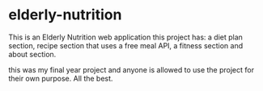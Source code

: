 # elderly-nutrition
This is an Elderly Nutrition web application
this project has:
a diet plan section,
recipe section that uses a free meal API,
a fitness section and
about section.

this was my final year project and anyone is allowed to use the project for their own purpose.
All the best.
